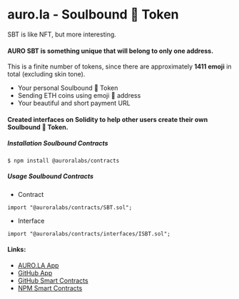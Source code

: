 # auro.la - Soulbound 👻 Token

SBT is like NFT, but more interesting.

#### **AURO SBT** is something unique that will belong to only one address.

This is a finite number of tokens, since there are approximately **1411 emoji** in total (excluding skin tone).

- Your personal Soulbound 👻 Token
- Sending ETH coins using emoji 👻 address
- Your beautiful and short payment URL

#### Created interfaces on Solidity to help other users create their own Soulbound 👻 Token.

##### Installation Soulbound Contracts

```
$ npm install @auroralabs/contracts
```

##### Usage Soulbound Contracts

- Contract

```solidity
import "@auroralabs/contracts/SBT.sol";
```

- Interface

```solidity
import "@auroralabs/contracts/interfaces/ISBT.sol";
```

#### Links:

- <a href="https://auro.la">AURO.LA App</a>
- <a href="https://github.com/auro-la/auro-la.github.io">GitHub App</a>
- <a href="https://github.com/auro-la/contracts">GitHub Smart Contracts</a>
- <a href="https://www.npmjs.com/package/@auroralabs/contracts">NPM Smart Contracts</a>
